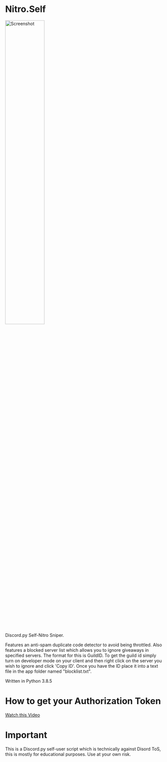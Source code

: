 # Nitro.Self

<a href="https://github.com/noto-rious/Nitro.Self/raw/master/screenshot.png"><img src="https://github.com/noto-rious/Nitro.Self/raw/master/screenshot.png" width="50%" height="50%" alt="Screenshot"></a>

Discord.py Self-Nitro Sniper.

Features an anti-spam duplicate code detector to avoid being throttled. Also features a blocked server list which allows you to ignore giveaways in specified servers. The format for this is GuildID. To get the guild id simply turn on developer mode on your client and then right click on the server you wish to ignore and click 'Copy ID'. Once you have the ID place it into a text file in the app folder named "blocklist.txt".

Written in Python 3.8.5

# How to get your Authorization Token

<a href="https://www.youtube.com/watch?v=tI1lzqzLQCs" target="_blank">Watch this Video</a>

# Important

This is a Discord.py self-user script which is technically against Disord ToS, this is mostly for educational purposes. Use at your own risk.
